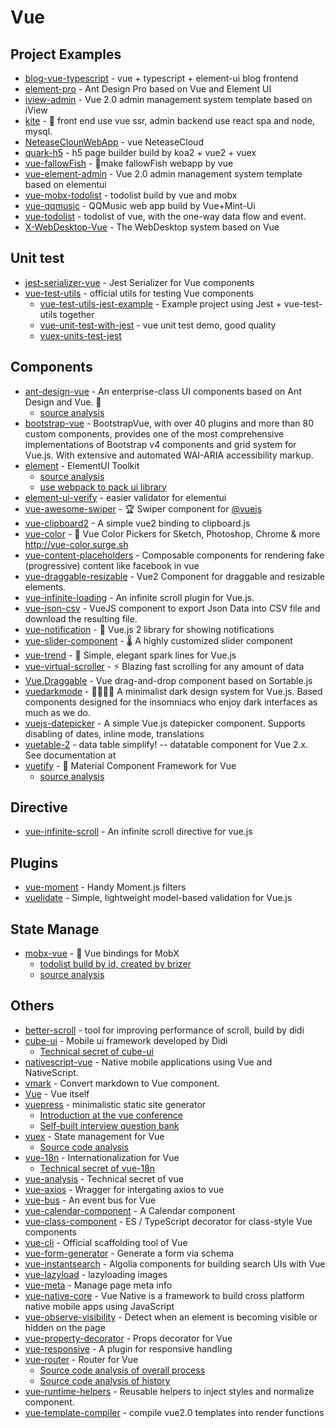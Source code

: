 # Vue

## Project Examples

- [blog-vue-typescript](https://github.com/biaochenxuying/blog-vue-typescript) - vue + typescript + element-ui blog frontend
- [element-pro](https://github.com/qidaizhe11/element-pro) - Ant Design Pro based on Vue and Element UI
- [iview-admin](https://github.com/iview/iview-admin) - Vue 2.0 admin management system template based on iView
- [kite](https://github.com/maoxiaoquan/kite) - <g-emoji class="g-emoji" alias="palm_tree" fallback-src="https://github.githubassets.com/images/icons/emoji/unicode/1f334.png">🌴</g-emoji> front end use vue ssr, admin backend use react spa and node, mysql.
- [NeteaseClounWebApp](https://github.com/javaSwing/NeteaseCloudWebApp) - vue NeteaseCloud
- [quark-h5](https://github.com/huangwei9527/quark-h5) - h5 page builder build by koa2 + vue2 + vuex
- [vue-fallowFish](https://github.com/LLZUPUP/vue-fallowFish) - <g-emoji class="g-emoji" alias="tropical_fish" fallback-src="https://github.githubassets.com/images/icons/emoji/unicode/1f420.png">🐠</g-emoji>make fallowFish webapp by vue
- [vue-element-admin](https://github.com/PanJiaChen/vue-element-admin) - Vue 2.0 admin management system template based on elementui
- [vue-mobx-todolist](https://github.com/FunnyLiu/vue-mobx-todolist) - todolist build by vue and mobx
- [vue-qqmusic](https://github.com/Panda-Hope/vue-qqmusic) - QQMusic web app build by Vue+Mint-Ui
- [vue-todolist](https://github.com/FunnyLiu/vue-todolist) - todolist of vue, with the one-way data flow and event.
- [X-WebDesktop-Vue](https://github.com/OXOYO/X-WebDesktop-Vue) - The WebDesktop system based on Vue

## Unit test

- [jest-serializer-vue](https://github.com/eddyerburgh/jest-serializer-vue) - Jest Serializer for Vue components
- [vue-test-utils](https://github.com/vuejs/vue-test-utils) - official utils for testing Vue components
    - [vue-test-utils-jest-example](https://github.com/vuejs/vue-test-utils-jest-example) - Example project using Jest + vue-test-utils together
    - [vue-unit-test-with-jest](https://github.com/FunnyLiu/vue-unit-test-with-jest) - vue unit test demo, good quality
    - [vuex-units-test-jest](https://github.com/brizer/vuex-utils-test-jest)


## Components

- [ant-design-vue](https://github.com/vueComponent/ant-design-vue) - An enterprise-class UI components based on Ant Design and Vue. <g-emoji class="g-emoji" alias="ant" fallback-src="https://github.githubassets.com/images/icons/emoji/unicode/1f41c.png">🐜</g-emoji>
    - [source analysis](https://github.com/FunnyLiu/ant-design-vue/tree/readsource)
- [bootstrap-vue](https://github.com/bootstrap-vue/bootstrap-vue) - BootstrapVue, with over 40 plugins and more than 80 custom components, provides one of the most comprehensive implementations of Bootstrap v4 components and grid system for Vue.js. With extensive and automated WAI-ARIA accessibility markup.
- [element](https://github.com/ElemeFE/element) - ElementUI Toolkit
    - [source analysis](https://github.com/FunnyLiu/element/tree/readsource)
    - [use webpack to pack ui library]()
- [element-ui-verify](https://github.com/aweiu/element-ui-verify) - easier validator for elementui
- [vue-awesome-swiper](https://github.com/surmon-china/vue-awesome-swiper) - <g-emoji class="g-emoji" alias="trophy" fallback-src="https://github.githubassets.com/images/icons/emoji/unicode/1f3c6.png">🏆</g-emoji> Swiper component for <a class="user-mention" data-hovercard-type="organization" data-hovercard-url="/orgs/vuejs/hovercard" href="https://github.com/vuejs">@vuejs</a>
- [vue-clipboard2](https://github.com/Inndy/vue-clipboard2) - A simple vue2 binding to clipboard.js
- [vue-color](https://github.com/xiaokaike/vue-color) - <g-emoji class="g-emoji" alias="art" fallback-src="https://github.githubassets.com/images/icons/emoji/unicode/1f3a8.png">🎨</g-emoji> Vue Color Pickers for Sketch, Photoshop, Chrome &amp; more <a href="http://vue-color.surge.sh" rel="nofollow">http://vue-color.surge.sh</a>
- [vue-content-placeholders](https://github.com/michalsnik/vue-content-placeholders) - Composable components for rendering fake (progressive) content like facebook in vue
- [vue-draggable-resizable](https://github.com/mauricius/vue-draggable-resizable) - Vue2 Component for draggable and resizable elements.
- [vue-infinite-loading](https://github.com/PeachScript/vue-infinite-loading) - An infinite scroll plugin for Vue.js.
- [vue-json-csv](https://github.com/Belphemur/vue-json-csv) - VueJS component to export Json Data into CSV file and download the resulting file.
- [vue-notification](https://github.com/euvl/vue-notification) - <g-emoji class="g-emoji" alias="icecream" fallback-src="https://github.githubassets.com/images/icons/emoji/unicode/1f366.png">🍦</g-emoji> Vue.js 2 library for showing notifications
- [vue-slider-component](https://github.com/NightCatSama/vue-slider-component) - <g-emoji class="g-emoji" alias="thermometer" fallback-src="https://github.githubassets.com/images/icons/emoji/unicode/1f321.png">🌡</g-emoji> A highly customized slider component
- [vue-trend](https://github.com/QingWei-Li/vue-trend) - <g-emoji class="g-emoji" alias="rainbow" fallback-src="https://github.githubassets.com/images/icons/emoji/unicode/1f308.png">🌈</g-emoji> Simple, elegant spark lines for Vue.js
- [vue-virtual-scroller](https://github.com/Akryum/vue-virtual-scroller) - <g-emoji class="g-emoji" alias="zap" fallback-src="https://github.githubassets.com/images/icons/emoji/unicode/26a1.png">⚡️</g-emoji> Blazing fast scrolling for any amount of data
- [Vue.Draggable](https://github.com/SortableJS/Vue.Draggable) - Vue drag-and-drop component based on Sortable.js
- [vuedarkmode](https://github.com/LeCoupa/vuedarkmode) - <g-emoji class="g-emoji" alias="woman_artist" fallback-src="https://github.githubassets.com/images/icons/emoji/unicode/1f469-1f3a8.png">👩‍🎨</g-emoji><g-emoji class="g-emoji" alias="man_artist" fallback-src="https://github.githubassets.com/images/icons/emoji/unicode/1f468-1f3a8.png">👨‍🎨</g-emoji> A minimalist dark design system for Vue.js. Based components designed for the insomniacs who enjoy dark interfaces as much as we do.
- [vuejs-datepicker](https://github.com/charliekassel/vuejs-datepicker) - A simple Vue.js datepicker component. Supports disabling of dates, inline mode, translations
- [vuetable-2](https://github.com/ratiw/vuetable-2) - data table simplify! -- datatable component for Vue 2.x. See documentation at
- [vuetify](https://github.com/vuetifyjs/vuetify) - <g-emoji class="g-emoji" alias="dragon" fallback-src="https://github.githubassets.com/images/icons/emoji/unicode/1f409.png">🐉</g-emoji> Material Component Framework for Vue
    - [source analysis](https://github.com/FunnyLiu/vuetify/tree/readsource)

## Directive

- [vue-infinite-scroll](https://github.com/ElemeFE/vue-infinite-scroll) - An infinite scroll directive for vue.js

## Plugins

- [vue-moment](https://www.npmjs.com/package/vue-moment) - Handy Moment.js filters
- [vuelidate](https://github.com/vuelidate/vuelidate) - Simple, lightweight model-based validation for Vue.js

## State Manage

- [mobx-vue](https://github.com/mobxjs/mobx-vue) - <g-emoji class="g-emoji" alias="dragon" fallback-src="https://github.githubassets.com/images/icons/emoji/unicode/1f409.png">🐉</g-emoji> Vue bindings for MobX
    - [todolist build by id, created by brizer](https://github.com/FunnyLiu/vue-todolist)
    - [source analysis](https://github.com/FunnyLiu/mobx-vue/tree/readsource)

## Others

- [better-scroll](https://github.com/ustbhuangyi/better-scroll) - tool for improving performance of scroll, build by didi
- [cube-ui](https://github.com/didi/cube-ui) - Mobile ui framework developed by Didi
    - [Technical secret of cube-ui](https://github.com/DDFE/DDFE-blog/issues/31)
- [nativescript-vue](https://github.com/nativescript-vue/nativescript-vue) - Native mobile applications using Vue and NativeScript.
- [vmark](https://github.com/egoist/vmark) - Convert markdown to Vue component.
- [Vue](https://github.com/vuejs/vue) - Vue itself
- [vuepress](https://github.com/vuejs/vuepress) - minimalistic static site generator
    - [Introduction at the vue conference](https://zhuanlan.zhihu.com/p/68669412)
    - [Self-built interview question bank](https://github.com/omnipotent-front-end/Interview)
- [vuex](https://github.com/vuejs/vuex) - State management for Vue
    - [Source code analysis](https://github.com/DDFE/DDFE-blog/issues/8)
- [vue-18n](https://github.com/kazupon/vue-i18n) - Internationalization for Vue
    - [Technical secret of vue-18n](https://github.com/DDFE/DDFE-blog/issues/14)
- [vue-analysis](https://github.com/ustbhuangyi/vue-analysis) - Technical secret of vue
- [vue-axios](https://www.npmjs.com/package/vue-axios) - Wragger for intergating axios to vue
- [vue-bus](https://www.npmjs.com/package/vue-bus) - An event bus for Vue
- [vue-calendar-component](https://www.npmjs.com/package/vue-calendar-component) - A Calendar component
- [vue-class-component](https://github.com/vuejs/vue-class-component) - ES / TypeScript decorator for class-style Vue components
- [vue-cli](https://github.com/vuejs/vue-cli) - Official scaffolding tool of Vue
- [vue-form-generator](https://github.com/vue-generators/vue-form-generator) - Generate a form via schema
- [vue-instantsearch](https://github.com/algolia/vue-instantsearch) - Algolia components for building search UIs with Vue
- [vue-lazyload](https://www.npmjs.com/package/vue-lazyload) - lazyloading images
- [vue-meta](https://github.com/nuxt/vue-meta) - Manage page meta info
- [vue-native-core](https://github.com/GeekyAnts/vue-native-core) - Vue Native is a framework to build cross platform native mobile apps using JavaScript
- [vue-observe-visibility](https://github.com/Akryum/vue-observe-visibility) - Detect when an element is becoming visible or hidden on the page
- [vue-property-decorator](https://github.com/kaorun343/vue-property-decorator) - Props decorator for Vue
- [vue-responsive](https://github.com/reinerBa/Vue-Responsive) - A plugin for responsive handling
- [vue-router](https://github.com/vuejs/vue-router) - Router for Vue
    - [Source code analysis of overall process](https://github.com/DDFE/DDFE-blog/issues/9)
    - [Source code analysis of history](https://github.com/DDFE/DDFE-blog/issues/11)
- [vue-runtime-helpers](https://github.com/znck/vue-runtime-helpers) - Reusable helpers to inject styles and normalize component.
- [vue-template-compiler](https://www.npmjs.com/package/vue-template-compiler) - compile vue2.0 templates into render functions